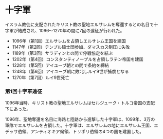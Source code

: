 # 十字軍

イスラム教徒に支配されたキリスト教の聖地エルサレムを奪還するとの名目で十字軍が結成され、1096～1270年の間に7回の遠征が行われた。

* 1096年（第1回）エルサレムを占領しエルサレム王国を建国
* 1147年（第2回）テンプル騎士団参加、ダマスカス制圧に失敗
* 1189年（第3回）サラディンとの間で停戦協定を結ぶ
* 1202年（第4回）コンスタンティノープルを占領しラテン帝国を建国
* 1228年（第5回）アイユーブ朝との間で条約を締結
* 1248年（第6回）アイユーブ朝に敗北しルイ9世が捕虜となる
* 1270年（第7回）ルイ9世死亡

### 第1回十字軍遠征

1096年当時、キリスト教の聖地エルサレムはセルジューク・トルコ帝国の支配下にあった。

1096年、聖地奪還を名目に海路と陸路から進撃した十字軍は、1099年、3万の軍隊でエルサレムを占領した。十字軍は、エルサレムの地にエルサレム王国、エデッサ伯領、アンティオキア候領、トリポリ伯領の4つの国を建国した。

